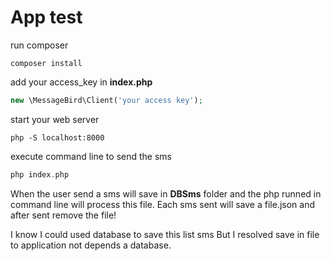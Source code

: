 App test
========

run composer

```
composer install
```

add your access_key in **index.php**

```php
new \MessageBird\Client('your access key');
```

start your web server

```
php -S localhost:8000
```

execute command line to send the sms
```php
php index.php
```

When the user send a sms will save in **DBSms** folder and the php runned in command line will process this file.
Each sms sent will save a file.json and after sent remove the file!

I know I could used database to save this list sms But I resolved save in file to application not depends a database.